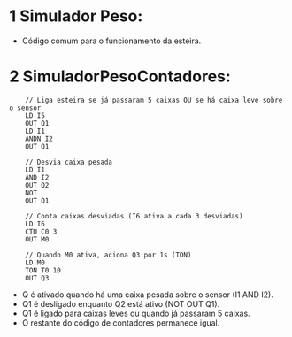 # 1 Simulador Peso:
- Código comum para o funcionamento da esteira.

# 2 SimuladorPesoContadores:

        // Liga esteira se já passaram 5 caixas OU se há caixa leve sobre o sensor
        LD I5
        OUT Q1
        LD I1
        ANDN I2
        OUT Q1

        // Desvia caixa pesada
        LD I1
        AND I2
        OUT Q2
        NOT
        OUT Q1

        // Conta caixas desviadas (I6 ativa a cada 3 desviadas)
        LD I6
        CTU C0 3
        OUT M0

        // Quando M0 ativa, aciona Q3 por 1s (TON)
        LD M0
        TON T0 10
        OUT Q3

- Q é ativado quando há uma caixa pesada sobre o sensor (I1 AND I2).
- Q1 é desligado enquanto Q2 está ativo (NOT OUT Q1).
- Q1 é ligado para caixas leves ou quando já passaram 5 caixas.
- O restante do código de contadores permanece igual.